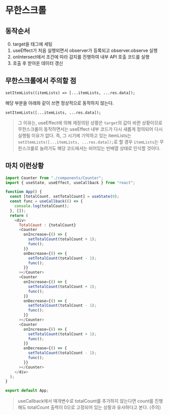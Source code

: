 # 무한스크롤

## 동작순서

0. target을 태그에 세팅
1. useEffect가 처음 실행되면서 observer가 등록되고 observer.observe 실행
2. onIntersect에서 조건에 따라 감지를 진행하여 내부 API 호출 코드를 실행
3. 호출 후 받아온 데이터 갱신

## 무한스크롤에서 주의할 점

```JS
setItemLists((itemLists) => [...itemLists, ...res.data]);
```

해당 부분을 아래와 같이 쓰면 정상적으로 동작하지 않는다.

```JS
setItemLists([...itemLists, ...res.data]);
```

> 그 이유는, useEffect에 의해 재정의된 상황은 `target`의 값이 바뀐 상황이므로
> 무한스크롤이 동작하면서는 useEffect 내부 코드가 다시 새롭게 정의되어 다시 실행될 이유가 없다.
> 즉, 그 시기에 기억하고 있는 itemLists는 `setItemLists([...itemLists, ...res.data]);`로 할 경우
> `itemLists`는 무한스크롤로 늘려가도 해당 코드에서는 비어있는 빈배열 상태로 인식할 것이다.

## 마치 이런상황

```js
import Counter from "./components/Counter";
import { useState, useEffect, useCallback } from "react";

function App() {
  const [totalCount, setTotalCount] = useState(0);
  const func = useCallback(() => {
    console.log(totalCount);
  }, []);
  return (
    <div>
      TotalCount : {totalCount}
      <Counter
        onIncrease={() => {
          setTotalCount(totalCount + 1);
          func();
        }}
        onDecrease={() => {
          setTotalCount(totalCount - 1);
          func();
        }}
      ></Counter>
      <Counter
        onIncrease={() => {
          setTotalCount(totalCount + 1);
          func();
        }}
        onDecrease={() => {
          setTotalCount(totalCount - 1);
          func();
        }}
      ></Counter>
      <Counter
        onIncrease={() => {
          setTotalCount(totalCount + 1);
          func();
        }}
        onDecrease={() => {
          setTotalCount(totalCount - 1);
          func();
        }}
      ></Counter>
    </div>
  );
}

export default App;
```

> useCallback에서 매개변수로 totalCount를 추가하지 않는다면 count를 진행해도 totalCount 출력이 0으로 고정되어 있는 상황과 유사하다고 본다. (주의)
